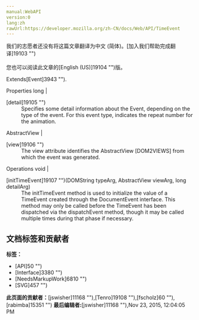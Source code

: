```yaml
---
manual:WebAPI
version:0
lang:zh
rawUrl:https://developer.mozilla.org/zh-CN/docs/Web/API/TimeEvent
---
```




<bdi>我们的志愿者还没有将这篇文章翻译为<bdi>中文 (简体)</bdi>。[加入我们帮助完成翻译]19103 "")<br></br>您也可以阅读此文章的[English (US)]19104 "")版。</bdi>






Extends[Event]3943 "").

Properties 
long | <dl><dt id=''>[detail]19105 "")</dt><dd>Specifies some detail information about the Event, depending on the type of the event. For this event type, indicates the repeat number for the animation.</dd></dl> 
AbstractView | <dl><dt id=''>[view]19106 "")</dt><dd>The view attribute identifies the AbstractView [DOM2VIEWS] from which the event was generated.</dd></dl> 

Operations 
void | <dl><dt id=''>[initTimeEvent]19107 "")(DOMString typeArg, AbstractView viewArg, long detailArg)</dt><dd>The initTimeEvent method is used to initialize the value of a TimeEvent created through the DocumentEvent interface. This method may only be called before the TimeEvent has been dispatched via the dispatchEvent method, though it may be called multiple times during that phase if necessary.</dd></dl> 








## 文档标签和贡献者
**标签：**
* [API]50 "")
* [Interface]3380 "")
* [NeedsMarkupWork]6810 "")
* [SVG]457 "")

**此页面的贡献者：**[jswisher]11168 ""),[Tenro]19108 ""),[fscholz]60 ""),[rabimba]15351 "")
**最后编辑者:**[jswisher]11168 ""),<time>Nov 23, 2015, 12:04:05 PM</time>


